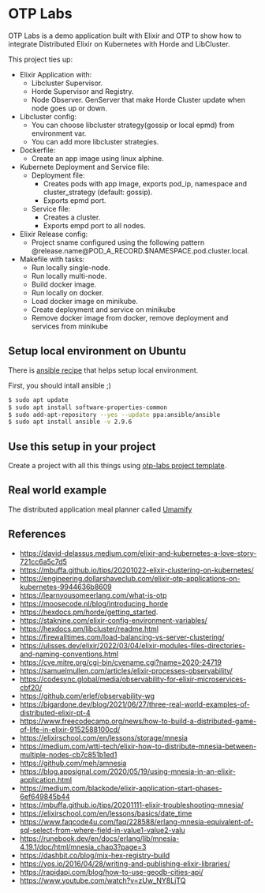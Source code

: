 # OTP Labs

OTP Labs is a demo application built with Elixir and OTP to show how to integrate
Distributed Elixir on Kubernetes with Horde and LibCluster.

This project ties up:

- Elixir Application with:
  - Libcluster Supervisor.
  - Horde Supervisor and Registry.
  - Node Observer. GenServer that make Horde Cluster update when node goes up or down.
- Libcluster config:
  - You can choose libcluster strategy(gossip or local epmd) from environment var.
  - You can add more libcluster strategies.
- Dockerfile:
  - Create an app image using linux alphine.
- Kubernete Deployment and Service file:
  - Deployment file:
    - Creates pods with app image, exports pod_ip, namespace and cluster_strategy (default: gossip).
    - Exports epmd port.
  - Service file:
    - Creates a cluster.
    - Exports empd port to all nodes.
- Elixir Release config:
  - Project sname configured using the following pattern @release.name@POD_A_RECORD.$NAMESPACE.pod.cluster.local.
- Makefile with tasks:
  - Run locally single-node.
  - Run locally multi-node.
  - Build docker image.
  - Run locally on docker.
  - Load docker image on minikube.
  - Create deployment and service on minikube
  - Remove docker image from docker, remove deployment and services from minikube

## Setup local environment on Ubuntu

There is [ansible recipe](https://github.com/pahagon/otp-labs/blob/main/ansible/README.md) that helps setup local environment.

First, you should intall ansible ;)

```sh
$ sudo apt update
$ sudo apt install software-properties-common
$ sudo add-apt-repository --yes --update ppa:ansible/ansible
$ sudo apt install ansible -v 2.9.6
```

## Use this setup in your project

Create a project with all this things using [otp-labs project template](https://github.com/pahagon/otp-labs/blob/main/template/README.md).

## Real world example

The distributed application meal planner called [Umamify](https://github.com/pahagon/otp-labs/blob/main/umamify/README.md)

## References

- https://david-delassus.medium.com/elixir-and-kubernetes-a-love-story-721cc6a5c7d5
- https://mbuffa.github.io/tips/20201022-elixir-clustering-on-kubernetes/
- https://engineering.dollarshaveclub.com/elixir-otp-applications-on-kubernetes-9944636b8609
- https://learnyousomeerlang.com/what-is-otp
- https://moosecode.nl/blog/introducing_horde
- https://hexdocs.pm/horde/getting_started.
- https://staknine.com/elixir-config-environment-variables/
- https://hexdocs.pm/libcluster/readme.html
- https://firewalltimes.com/load-balancing-vs-server-clustering/
- https://ulisses.dev/elixir/2022/03/04/elixir-modules-files-directories-and-naming-conventions.html
- https://cve.mitre.org/cgi-bin/cvename.cgi?name=2020-24719
- https://samuelmullen.com/articles/elixir-processes-observability/
- https://codesync.global/media/observability-for-elixir-microservices-cbf20/
- https://github.com/erlef/observability-wg
- https://bigardone.dev/blog/2021/06/27/three-real-world-examples-of-distributed-elixir-pt-4
- https://www.freecodecamp.org/news/how-to-build-a-distributed-game-of-life-in-elixir-9152588100cd/
- https://elixirschool.com/en/lessons/storage/mnesia
- https://medium.com/wttj-tech/elixir-how-to-distribute-mnesia-between-multiple-nodes-cb7c851b1ed1
- https://github.com/meh/amnesia
- https://blog.appsignal.com/2020/05/19/using-mnesia-in-an-elixir-application.html
- https://medium.com/blackode/elixir-application-start-phases-6ef649845b44
- https://mbuffa.github.io/tips/20201111-elixir-troubleshooting-mnesia/
- https://elixirschool.com/en/lessons/basics/date_time
- https://www.faqcode4u.com/faq/228588/erlang-mnesia-equivalent-of-sql-select-from-where-field-in-value1-value2-valu
- https://runebook.dev/en/docs/erlang/lib/mnesia-4.19.1/doc/html/mnesia_chap3?page=3
- https://dashbit.co/blog/mix-hex-registry-build
- https://yos.io/2016/04/28/writing-and-publishing-elixir-libraries/
- https://rapidapi.com/blog/how-to-use-geodb-cities-api/
- https://www.youtube.com/watch?v=zUw_NY8LjTQ

